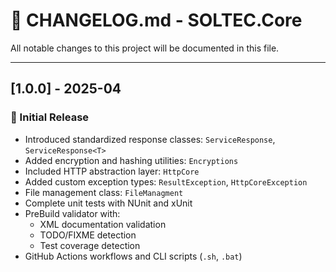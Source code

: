 # 📝 CHANGELOG.md - SOLTEC.Core

All notable changes to this project will be documented in this file.

---

## [1.0.0] - 2025-04

### 🎉 Initial Release

- Introduced standardized response classes: `ServiceResponse`, `ServiceResponse<T>`
- Added encryption and hashing utilities: `Encryptions`
- Included HTTP abstraction layer: `HttpCore`
- Added custom exception types: `ResultException`, `HttpCoreException`
- File management class: `FileManagment`
- Complete unit tests with NUnit and xUnit
- PreBuild validator with:
  - XML documentation validation
  - TODO/FIXME detection
  - Test coverage detection
- GitHub Actions workflows and CLI scripts (`.sh`, `.bat`)